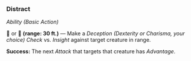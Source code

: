 ### Distract
*Ability (Basic Action)*  

🔷 or 🔷 **(range: 30 ft.)** — Make a *Deception (Dexterity or Charisma, your choice) Check* vs. *Insight* against target creature in range.

**Success:** The next *Attack* that targets that creature has *Advantage*.
